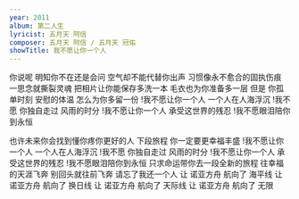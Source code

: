 ```yaml
---
year: 2011
album: 第二人生
lyricist: 五月天 阿信
composer: 五月天 阿信 / 五月天 冠佑
showTitle: 我不愿让你一个人
---
```

你说呢 明知你不在还是会问
空气却不能代替你出声
习惯像永不愈合的固执伤痕
一思念就撕裂灵魂
把相片让你能保存多洗一本
毛衣也为你准备多一层
但是 你孤单时刻 安慰的体温
怎么为你多留一份
!我不愿让你一个人 一个人在人海浮沉
!我不愿 你独自走过 风雨的时分
!我不愿让你一个人 承受这世界的残忍
!我不愿眼泪陪你到永恒

也许未来你会找到懂你疼你更好的人
下段旅程 你一定要更幸福丰盛
!我不愿让你一个人 一个人在人海浮沉
!我不愿 你独自走过 风雨的时分
!我不愿让你一个人 承受这世界的残忍
!我不愿眼泪陪你到永恒
只求命运带你去一段全新的旅程
往幸福的天涯飞奔
别回头就往前飞奔
请忘了我还一个人
让 诺亚方舟 航向了 海平线
让 诺亚方舟 航向了 换日线
让 诺亚方舟 航向了 天际线
让 诺亚方舟 航向了 无限
